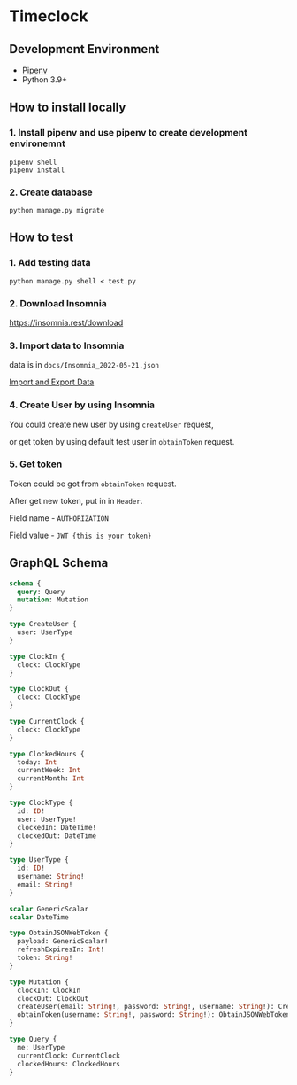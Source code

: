 # Timeclock

## Development Environment

- [Pipenv](https://pipenv.pypa.io/en/latest/)
- Python 3.9+

## How to install locally

### 1. Install pipenv and use pipenv to create development environemnt

```
pipenv shell
pipenv install
```

### 2. Create database
```
python manage.py migrate
```

## How to test


### 1. Add testing data

```
python manage.py shell < test.py
```

### 2. Download Insomnia

https://insomnia.rest/download

### 3. Import data to Insomnia

data is in `docs/Insomnia_2022-05-21.json`

[Import and Export Data](https://docs.insomnia.rest/insomnia/import-export-data)

### 4. Create User by using Insomnia

You could create new user by using `createUser` request,

or get token by using default test user in `obtainToken` request.

### 5. Get token

Token could be got from `obtainToken` request.

After get new token, put in in `Header`.

Field name - `AUTHORIZATION`

Field value - `JWT {this is your token}`


## GraphQL Schema

```GraphQL
schema {
  query: Query
  mutation: Mutation 
}

type CreateUser { 
  user: UserType
}

type ClockIn {
  clock: ClockType
}

type ClockOut {
  clock: ClockType
}

type CurrentClock { 
  clock: ClockType
}

type ClockedHours {
  today: Int 
  currentWeek: Int 
  currentMonth: Int
}

type ClockType {
  id: ID!
  user: UserType! 
  clockedIn: DateTime! 
  clockedOut: DateTime
}

type UserType {
  id: ID!
  username: String! 
  email: String!
}

scalar GenericScalar
scalar DateTime

type ObtainJSONWebToken { 
  payload: GenericScalar! 
  refreshExpiresIn: Int!
  token: String!
}

type Mutation {
  clockIn: ClockIn
  clockOut: ClockOut
  createUser(email: String!, password: String!, username: String!): CreateUser 
  obtainToken(username: String!, password: String!): ObtainJSONWebToken
}

type Query {
  me: UserType
  currentClock: CurrentClock 
  clockedHours: ClockedHours 
}
```